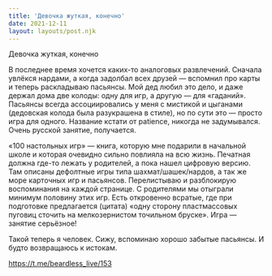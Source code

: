 ```yaml
---
title: 'Девочка жуткая, конечно'
date: 2021-12-11
layout: layouts/post.njk
---
```

Девочка жуткая, конечно

В последнее время хочется каких-то аналоговых развлечений. Сначала увлёкся нардами, а когда задолбал всех друзей — вспомнил про карты и теперь раскладываю пасьянсы. Мой дед любил это дело, и даже держал дома две колоды: одну для игр, а другую — для «гаданий». Пасьянсы всегда ассоциировались у меня с мистикой и цыганами (дедовская колода была разукрашена в стиле), но по сути это — просто игра для одного. Название кстати от patience, никогда не задумывался. Очень русской занятие, получается.

«100 настольных игр» — книга, которую мне подарили в начальной школе и которая очевидно сильно повлияла на всю жизнь. Печатная должна где-то лежать у родителей, а пока нашел цифровую версию. Там описаны дефолтные игры типа шахмат/шашек/нардов, а так же море карточных игр и пасьянсов. Перелистываю и разблокирую воспоминания на каждой странице. С родителями мы отыграли минимум половину этих игр. Есть откровенно всратые, где при подготовке предлагается (цитата) «одну сторону пластмассовых пуговиц сточить на мелкозернистом точильном бруске». Игра — занятие серьёзное!

Такой теперь я человек. Сижу, вспоминаю хорошо забытые пасьянсы. И будто возвращаюсь к истокам.


https://t.me/beardless_live/153